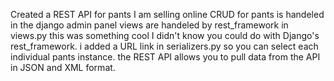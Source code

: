 Created a REST API for pants I am selling online
CRUD for pants is handeled in the django admin panel
views are handeled by rest_framework in views.py
    this was something cool I didn't know you could do with Django's rest_framework.
i added a URL link in serializers.py so you can select each individual pants instance.
the REST API allows you to pull data from the API in JSON and XML format. 
